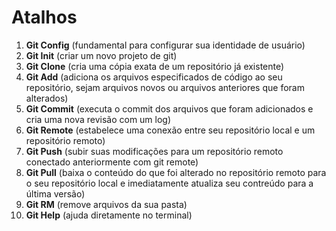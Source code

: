 # Atalhos

1. **Git Config** (fundamental para configurar sua identidade de usuário) 
2. **Git Init** (criar um novo projeto de git)
3. **Git Clone** (cria uma cópia exata de um repositório já existente)
4. **Git Add** (adiciona os arquivos especificados de código ao seu repositório, sejam arquivos novos ou arquivos anteriores que foram alterados)
5. **Git Commit** (executa o commit dos arquivos que foram adicionados e cria uma nova revisão com um log)
6. **Git Remote** (estabelece uma conexão entre seu repositório local e um repositório remoto)
7. **Git Push** (subir suas modificações para um repositório remoto conectado anteriormente com git remote)
8. **Git Pull** (baixa o conteúdo do que foi alterado no repositório remoto para o seu repositório local e imediatamente atualiza seu contreúdo para a última versão)
9. **Git RM** (remove arquivos da sua pasta)
10. **Git Help** (ajuda diretamente no terminal)
